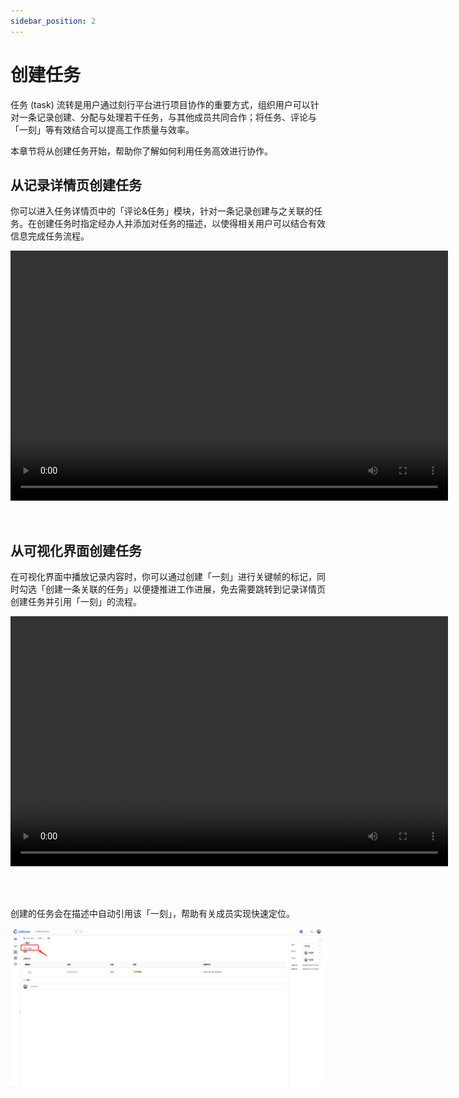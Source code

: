 ```yaml
---
sidebar_position: 2
---
```


# 创建任务

任务 (task) 流转是用户通过刻行平台进行项目协作的重要方式，组织用户可以针对一条记录创建、分配与处理若干任务，与其他成员共同合作；将任务、评论与「一刻」等有效结合可以提高工作质量与效率。

本章节将从创建任务开始，帮助你了解如何利用任务高效进行协作。

## 从记录详情页创建任务

你可以进入任务详情页中的「评论&任务」模块，针对一条记录创建与之关联的任务。在创建任务时指定经办人并添加对任务的描述，以使得相关用户可以结合有效信息完成任务流程。

<video src="https://coscene-artifacts-prod.oss-cn-hangzhou.aliyuncs.com/docs/4-recipes/task/create-task-in-record.mp4" controls="controls" width="700" height="400"></video>

<br />

## 从可视化界面创建任务

在可视化界面中播放记录内容时，你可以通过创建「一刻」进行关键帧的标记，同时勾选「创建一条关联的任务」以便捷推进工作进展，免去需要跳转到记录详情页创建任务并引用「一刻」的流程。

<video src="https://coscene-artifacts-prod.oss-cn-hangzhou.aliyuncs.com/docs/4-recipes/task/create-task-with-moment.mp4" controls="controls" width="700" height="400"></video>

<br />

<br />

创建的任务会在描述中自动引用该「一刻」，帮助有关成员实现快速定位。

![create-a-task-1](../img/create-a-task-1.png)

<br />
